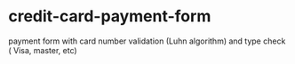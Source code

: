 # credit-card-payment-form
payment form with card number validation (Luhn algorithm) and type check ( Visa, master, etc)
